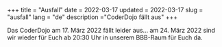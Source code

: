 +++
title = "Ausfall"
date = 2022-03-17
updated = 2022-03-17
slug = "ausfall"
lang = "de"
description ="CoderDojo fällt aus"
+++

Das CoderDojo am 17. März 2022 fällt leider aus... am 24. März 2022 sind wir wieder für Euch ab 20:30 Uhr in unserem
BBB-Raum für Euch da.
